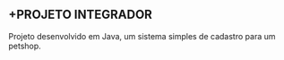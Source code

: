 +PROJETO INTEGRADOR
-
Projeto desenvolvido em Java, um sistema simples de cadastro para um petshop.



